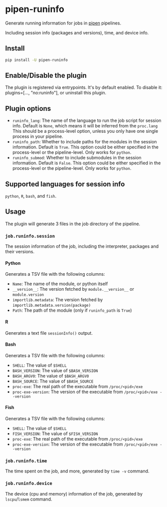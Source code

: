 # pipen-runinfo

Generate running information for jobs in [pipen][1] pipelines.

Including session info (packages and versions), time, and device info.

## Install

```bash
pip install -U pipen-runinfo
```

## Enable/Disable the plugin

The plugin is registered via entrypoints. It's by default enabled. To disable it: plugins=[..., "no:runinfo"], or uninstall this plugin.

## Plugin options

- `runinfo_lang`: The name of the language to run the job script for session info.
    Default is `None`, which means it will be inferred from the `proc.lang`
    This should be a process-level option, unless you only have one single
    process in your pipeline.
- `runinfo_path`: Whether to include paths for the modules in the session information.
    Default is `True`.
    This option could be either specified in the process-level or the pipeline-level.
    Only works for `python`.
- `runinfo_submod`: Whether to include submodules in the session information.
    Default is `False`.
    This option could be either specified in the process-level or the pipeline-level.
    Only works for `python`.

## Supported languages for session info

`python`, `R`, `bash`, and `fish`.

## Usage

The plugin will generate 3 files in the job directory of the pipeline.

### `job.runinfo.session`

The session information of the job, including the interpreter, packages and their versions.

#### Python

Generates a TSV file with the following columns:

- `Name`: The name of the module, or python itself
- `__version__`: The version fetched by `module.__version__` or `module.version`
- `importlib.metadata`: The version fetched by `importlib.metadata.version(package)`
- `Path`: The path of the module (only if `runinfo_path` is `True`)

#### R

Generates a text file `sessionInfo()` output.

#### Bash

Generates a TSV file with the following columns:

- `SHELL`: The value of `$SHELL`
- `BASH_VERSION`: The value of `$BASH_VERSION`
- `BASH_ARGV0`: The value of `$BASH_ARGV0`
- `BASH_SOURCE`: The value of `$BASH_SOURCE`
- `proc-exe`: The real path of the executable from `/proc/<pid>/exe`
- `proc-exe-version`: The version of the executable from `/proc/<pid>/exe --version`

#### Fish

Generates a TSV file with the following columns:

- `SHELL`: The value of `$SHELL`
- `FISH_VERSION`: The value of `$FISH_VERSION`
- `proc-exe`: The real path of the executable from `/proc/<pid>/exe`
- `proc-exe-version`: The version of the executable from `/proc/<pid>/exe --version`

### `job.runinfo.time`

The time spent on the job, and more, generated by `time -v` command.

### `job.runinfo.device`

The device (cpu and memory) information of the job, generated by `lscpu`/`lsmem` command.


[1]: https://github.com/pwwang/pipen
